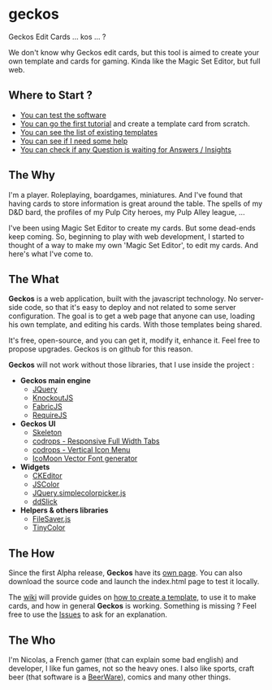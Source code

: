 # geckos
Geckos Edit Cards ... kos ... ?

 We don't know why Geckos edit cards, but this tool is aimed to create your own template and cards for gaming. Kinda like the Magic Set Editor, but full web.

## Where to Start ?

* [You can test the software](http://gulix.github.io/geckos)
* [You can go the first tutorial](https://github.com/Gulix/geckos/wiki/Tutorial01) and create a template card from scratch.
* [You can see the list of existing templates](./templates)
* [You can see if I need some help](https://github.com/Gulix/geckos/labels/help%20wanted)
* [You can check if any Question is waiting for Answers / Insights](https://github.com/Gulix/geckos/labels/question)

## The Why

I'm a player. Roleplaying, boardgames, miniatures. And I've found that having cards to store information is great around the table. The spells of my D&D bard, the profiles of my Pulp City heroes, my Pulp Alley league, ...

I've been using Magic Set Editor to create my cards. But some dead-ends keep coming. So, beginning to play with web development, I started to thought of a way to make my own 'Magic Set Editor', to edit my cards. And here's what I've come to.

## The What

**Geckos** is a web application, built with the javascript technology. No server-side code, so that it's easy to deploy and not related to some server configuration. The goal is to get a web page that anyone can use, loading his own template, and editing his cards. With those templates being shared.

It's free, open-source, and you can get it, modify it, enhance it. Feel free to propose upgrades. Geckos is on github for this reason.

**Geckos** will not work without those libraries, that I use inside the project :

* **Geckos main engine**
  * [JQuery](https://jquery.com/)
  * [KnockoutJS](http://knockoutjs.com/)
  * [FabricJS](http://fabricjs.com/)
  * [RequireJS](http://requirejs.org/)
* **Geckos UI**
  * [Skeleton](http://getskeleton.com)
  * [codrops - Responsive Full Width Tabs](https://github.com/codrops/FullWidthTabs)
  * [codrops - Vertical Icon Menu](https://github.com/codrops/Blueprint-VerticalIconMenu)
  * [IcoMoon Vector Font generator](https://icomoon.io)
* **Widgets**
  * [CKEditor](http://ckeditor.com/)
  * [JSColor](http://jscolor.com/)
  * [JQuery.simplecolorpicker.js](https://github.com/tkrotoff/jquery-simplecolorpicker)
  * [ddSlick](http://designwithpc.com/Plugins/ddSlick)
* **Helpers & others libraries**
  * [FileSaver.js](https://github.com/eligrey/FileSaver.js/)
  * [TinyColor](http://bgrins.github.io/TinyColor/)

## The How

Since the first Alpha release, **Geckos** have its [own page](http://gulix.github.io/geckos). You can also download the source code and launch the index.html page to test it locally.

The [wiki](https://github.com/Gulix/geckos/wiki) will provide guides on [how to create a template](https://github.com/Gulix/geckos/wiki/Tutorial01), to use it to make cards, and how in general **Geckos** is working. Something is missing ? Feel free to use the [Issues](https://github.com/Gulix/geckos/issues) to ask for an explanation.

## The Who

I'm Nicolas, a French gamer (that can explain some bad english) and developer, I like fun games, not so the heavy ones. I also like sports, craft beer (that software is a [BeerWare](https://en.wikipedia.org/wiki/Beerware)), comics and many other things.
